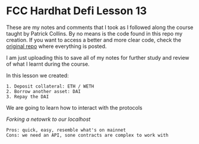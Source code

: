 # FCC Hardhat Defi Lesson 13

These are my notes and comments that I took as I followed along the course taught by Patrick Collins. By no means is the code found in this repo my creation. If you want to access a better and more clear code, check the [original repo](https://github.com/smartcontractkit/full-blockchain-solidity-course-js#lesson-4-remix-fund-me) where everything is posted.

I am just uploading this to save all of my notes for further study and review of what I learnt during the course.

In this lesson we created:

    1. Deposit collateral: ETH / WETH
    2. Borrow another asset: DAI
    3. Repay the DAI

We are going to learn how to interact with the protocols

*Forking a netowrk to our localhost*

    Pros: quick, easy, resemble what's on mainnet
    Cons: we need an API, sone contracts are complex to work with
